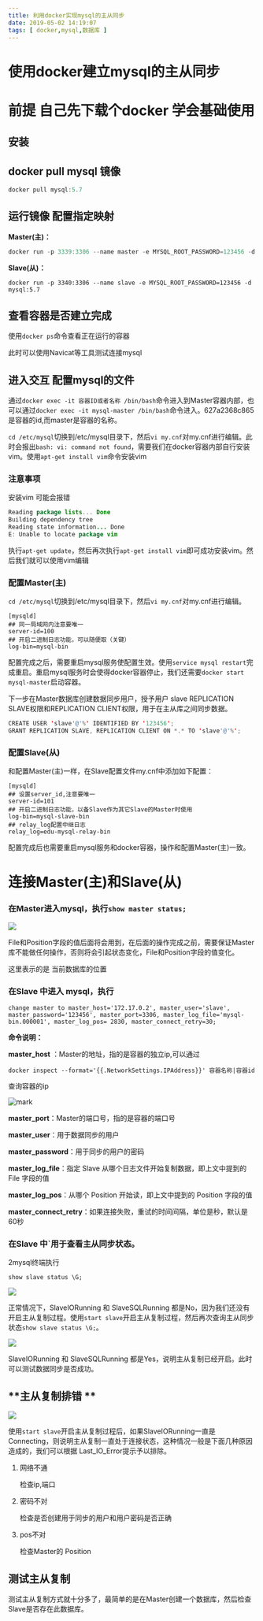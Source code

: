 ```yaml
---
title: 利用docker实现mysql的主从同步
date: 2019-05-02 14:19:07
tags: [ docker,mysql,数据库 ]
---
```


# 使用docker建立mysql的主从同步

# 前提 自己先下载个docker  学会基础使用

## 安装

## docker pull mysql 镜像

```java
docker pull mysql:5.7
```



## 运行镜像 配置指定映射

**Master(主)：**

```java
docker run -p 3339:3306 --name master -e MYSQL_ROOT_PASSWORD=123456 -d mysql:5.7
```

**Slave(从)：**

```
docker run -p 3340:3306 --name slave -e MYSQL_ROOT_PASSWORD=123456 -d mysql:5.7
```



<!--more-->

## 查看容器是否建立完成

使用`docker ps`命令查看正在运行的容器

此时可以使用Navicat等工具测试连接mysql

## 进入交互 配置mysql的文件

通过`docker exec -it 容器ID或者名称 /bin/bash`命令进入到Master容器内部，也可以通过`docker exec -it mysql-master /bin/bash`命令进入。627a2368c865是容器的id,而master是容器的名称。

`cd /etc/mysql`切换到/etc/mysql目录下，然后`vi my.cnf`对my.cnf进行编辑。此时会报出`bash: vi: command not found`，需要我们在docker容器内部自行安装vim。使用`apt-get install vim`命令安装vim

### 注意事项

安装vim 可能会报错

```java
Reading package lists... Done
Building dependency tree       
Reading state information... Done
E: Unable to locate package vim
```

执行`apt-get update`，然后再次执行`apt-get install vim`即可成功安装vim。然后我们就可以使用vim编辑



### 配置Master(主)

`cd /etc/mysql`切换到/etc/mysql目录下，然后`vi my.cnf`对my.cnf进行编辑。

```mysql
[mysqld]
## 同一局域网内注意要唯一
server-id=100  
## 开启二进制日志功能，可以随便取（关键）
log-bin=mysql-bin
```

配置完成之后，需要重启mysql服务使配置生效。使用`service mysql restart`完成重启。重启mysql服务时会使得docker容器停止，我们还需要`docker start mysql-master`启动容器。

下一步在Master数据库创建数据同步用户，授予用户 slave REPLICATION SLAVE权限和REPLICATION CLIENT权限，用于在主从库之间同步数据。

```java
CREATE USER 'slave'@'%' IDENTIFIED BY '123456';
GRANT REPLICATION SLAVE, REPLICATION CLIENT ON *.* TO 'slave'@'%';
```



### 配置Slave(从)

和配置Master(主)一样，在Slave配置文件my.cnf中添加如下配置：

```mysql
[mysqld]
## 设置server_id,注意要唯一
server-id=101  
## 开启二进制日志功能，以备Slave作为其它Slave的Master时使用
log-bin=mysql-slave-bin   
## relay_log配置中继日志
relay_log=edu-mysql-relay-bin  
```

配置完成后也需要重启mysql服务和docker容器，操作和配置Master(主)一致。



# 连接Master(主)和Slave(从)

### 在Master进入mysql，执行`show master status;`

![](/img/2019-5-3/1.png)

File和Position字段的值后面将会用到，在后面的操作完成之前，需要保证Master库不能做任何操作，否则将会引起状态变化，File和Position字段的值变化。

这里表示的是 当前数据库的位置

### 在Slave 中进入 mysql，执行

`change master to master_host='172.17.0.2', master_user='slave', master_password='123456', master_port=3306, master_log_file='mysql-bin.000001', master_log_pos= 2830, master_connect_retry=30;`

**命令说明：**

**master_host** ：Master的地址，指的是容器的独立ip,可以通过

`docker inspect --format='{{.NetworkSettings.IPAddress}}' 容器名称|容器id`

查询容器的ip

![mark](http://songwenjie.vip/blog/180726/7cEC8DbFI1.png?imageslim)

**master_port**：Master的端口号，指的是容器的端口号

**master_user**：用于数据同步的用户

**master_password**：用于同步的用户的密码

**master_log_file**：指定 Slave 从哪个日志文件开始复制数据，即上文中提到的 File 字段的值

**master_log_pos**：从哪个 Position 开始读，即上文中提到的 Position 字段的值

**master_connect_retry**：如果连接失败，重试的时间间隔，单位是秒，默认是60秒



### 在Slave 中`用于查看主从同步状态。

2mysql终端执行

`show slave status \G;`

![](/img/2019-5-3/2.png)

正常情况下，SlaveIORunning 和 SlaveSQLRunning 都是No，因为我们还没有开启主从复制过程。使用`start slave`开启主从复制过程，然后再次查询主从同步状态`show slave status \G;`。

![](/img/2019-5-3/3.png)

SlaveIORunning 和 SlaveSQLRunning 都是Yes，说明主从复制已经开启。此时可以测试数据同步是否成功。

## **主从复制排错 **

![](/img/2019-5-3/4.png)

使用`start slave`开启主从复制过程后，如果SlaveIORunning一直是Connecting，则说明主从复制一直处于连接状态，这种情况一般是下面几种原因造成的，我们可以根据 Last_IO_Error提示予以排除。

1. 网络不通

   检查ip,端口

2. 密码不对

   检查是否创建用于同步的用户和用户密码是否正确

3. pos不对

   检查Master的 Position

## 测试主从复制

测试主从复制方式就十分多了，最简单的是在Master创建一个数据库，然后检查Slave是否存在此数据库。